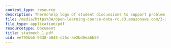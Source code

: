 ```yaml
---
content_type: resource
description: Thermohelp logs of student discussions to support problem sets.
file: /media/https%3A/open-learning-course-data-rc.s3.amazonaws.com/3-20-materials-at-equilibrium-sma-5111-fall-2003/ee795bb59338b845c25cae2bd0ea6b59_statmech_1.pdf
file_type: application/pdf
resourcetype: Document
title: statmech_1.pdf
uid: ee795bb5-9338-b845-c25c-ae2bd0ea6b59
---
```


